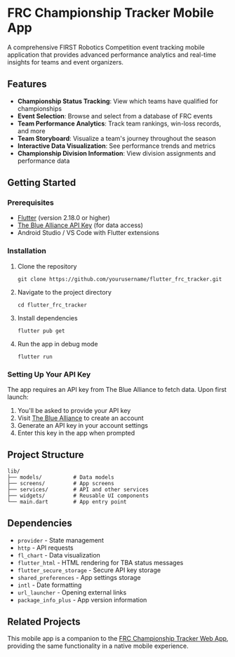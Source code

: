 # FRC Championship Tracker Mobile App

A comprehensive FIRST Robotics Competition event tracking mobile application that provides advanced performance analytics and real-time insights for teams and event organizers.

## Features

- **Championship Status Tracking**: View which teams have qualified for championships
- **Event Selection**: Browse and select from a database of FRC events
- **Team Performance Analytics**: Track team rankings, win-loss records, and more
- **Team Storyboard**: Visualize a team's journey throughout the season
- **Interactive Data Visualization**: See performance trends and metrics
- **Championship Division Information**: View division assignments and performance data

## Getting Started

### Prerequisites

- [Flutter](https://flutter.dev/docs/get-started/install) (version 2.18.0 or higher)
- [The Blue Alliance API Key](https://www.thebluealliance.com/account) (for data access)
- Android Studio / VS Code with Flutter extensions

### Installation

1. Clone the repository
   ```
   git clone https://github.com/yourusername/flutter_frc_tracker.git
   ```

2. Navigate to the project directory
   ```
   cd flutter_frc_tracker
   ```

3. Install dependencies
   ```
   flutter pub get
   ```

4. Run the app in debug mode
   ```
   flutter run
   ```

### Setting Up Your API Key

The app requires an API key from The Blue Alliance to fetch data. Upon first launch:

1. You'll be asked to provide your API key
2. Visit [The Blue Alliance](https://www.thebluealliance.com/account) to create an account
3. Generate an API key in your account settings
4. Enter this key in the app when prompted

## Project Structure

```
lib/
├── models/          # Data models
├── screens/         # App screens
├── services/        # API and other services
├── widgets/         # Reusable UI components
└── main.dart        # App entry point
```

## Dependencies

- `provider` - State management
- `http` - API requests
- `fl_chart` - Data visualization
- `flutter_html` - HTML rendering for TBA status messages
- `flutter_secure_storage` - Secure API key storage
- `shared_preferences` - App settings storage
- `intl` - Date formatting
- `url_launcher` - Opening external links
- `package_info_plus` - App version information

## Related Projects

This mobile app is a companion to the [FRC Championship Tracker Web App](https://github.com/yourusername/frc-tracker), providing the same functionality in a native mobile experience.